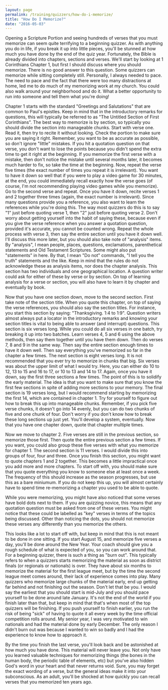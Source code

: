 ```yaml
---
layout: page
permalink: /training/quizzers/how-do-i-memorize/
title: "How Do I Memorize?"
date: "2016-05-03"
---
```


Opening a Scripture Portion and seeing hundreds of verses that you must memorize can seem quite terrifying to a beginning quizzer. As with anything you do in life, if you break it up into little pieces, you'll be stunned at how much you have done by the end of the quiz year. Fortunately, the Bible is already divided into chapters, sections and verses. We'll start by looking at 1 Corinthians Chapter 1, but first I should discuss where you should memorize. There is no good answer to this question. Some quizzers can memorize while sitting completely still. Personally, I always needed to pace. The need to pace and the fact that there were too many distractions at home, led me to do much of my memorizing work at my church. You could also walk around your neighborhood and do it. What a better opportunity to run into someone and tell them what you're doing!

Chapter 1 starts with the standard "Greetings and Salutations" that are common to Paul's epistles. Keep in mind that in the introductory remarks for questions, this will typically be referred to as "The Untitled Section of First Corinthians". The best way to memorize is by section, so typically you should divide the section into manageable chunks. Start with verse one. Read it, then try to recite it without looking. Check the portion to make sure you are saying it right. Remember, you want to be as accurate as possible, so don't ignore "little" mistakes. If you hit a quotation question on that verse, you don't want to lose the points because you didn't spend the extra time to get it right at the beginning. If you memorize the first verse with a mistake, then don't notice the mistake until several months later, it becomes much harder to fix, so take the time at the beginning. Now, repeat the verse five times (the exact number of times you repeat it is irrelevant). You want to have it down so well that if you were to play a video game for 30 minutes, at the end, you could immediately recall exactly how the verse goes (of course, I'm not recommending playing video games while you memorize). Go to the second verse and repeat. Once you have it down, recite verses 1 and 2 together three times (again, the exact number is irrelevant). Since many questions provide you a reference, you also want to learn the references while you're doing this. The way most quizzers do this is to say "1" just before quoting verse 1, then "2" just before quoting verse 2. Don't worry about getting yourself into the habit of saying these, because even if you give the verse reference when you answer a quotation question, provided it's accurate, you cannot be counted wrong. Repeat the whole process with verse 3, then say the entire section until you have it down well. I'll discuss this more later, but you should also take note of "analysis" items. By "analysis", I mean people, places, questions, exclamations, parenthetical statements and Old Testament Scriptures. Some might also put "statements" in here. By that, I mean "Do not" commands, "I tell you the truth" statements and the like. Keep in mind that the rules do not acknowledge these as analysis items, nor does the chapter analysis. This section has two individuals and one geographical location. A question writer could ask for either of these by verse or by section. On top of learning analysis for a verse or section, you will also have to learn it by chapter and eventually by book.

Now that you have one section down, move to the second section. First take note of the section title. When you quote this chapter, on top of saying the verse references, you should also say the section titles. For instance, you start this section by saying: "Thanksgiving. 1:4 to 1:9". Question writers almost always put a locator in the introductory remarks and knowing your section titles is vital to being able to answer (and interrupt) questions. This section is six verses long. While you could do all six verses in one batch, try breaking it up into two batches. Learn verses 4, 5 and 6 using the above methods, then say them together until you have them down. Then do verses 7, 8 and 9 in the same way. Then say the entire section enough times to have it down well. Then say everything you've memorized so far in the chapter a few times. The next section is eight verses long. It is not recommended that you ever try to memorize in chunks that big. Six verses was about the upper limit of what I would try. Here, you can either do 10 to 12, 13 to 15 and 16 to 17, or 10 to 13 and 14 to 17. Again, once you have it down, say the first three sections a few times. The point of this is to solidify the early material. The idea is that you want to make sure that you know the first few sections in spite of adding more sections to your memory. The final section is 19 verses long, but I would recommend starting by memorizing the first 14, which are contained in chapter 1. Try for yourself to figure out how to break this up into manageable chunks. Remember, if you pick five verse chunks, it doesn't go into 14 evenly, but you can do two chunks of five and one chunk of four. Don't worry if you don't know how to break these long sections up just yet. You'll develop a system, eventually. Now that you have one chapter down, quote that chapter multiple times.

Now we move to chapter 2. Five verses are still in the previous section, so memorize those first. Then quote the entire previous section a few times. If you want, you could also group these five verses with what you memorize for chapter 1. The second section is 11 verses. I would divide this into groups of four, four and three. Once you finish this section, you might want to quote chapters 1 and 2 together. This becomes a little impractical once you add more and more chapters. To start off with, you should make sure that you quote everything you know to someone else at least once a week. The frequency of this should increase as the season progresses, but use this as a bare miniumum. If you do not keep this up, you will almost certainly have to spend time re-memorizing a chapter you used to be able to quote.

While you were memorizing, you might have also noticed that some verses have bold dots next to them. If you are quizzing novice, this means that any quotation question must be asked from one of these verses. You might notice that these could be labelled as "key" verses in terms of the topics being discussed. Other than noticing the dots, you should not memorize these verses any differently than you memorize the others.

This looks like a lot to start off with, but keep in mind that this is not meant to be done in one sitting. If you start August 15, and memorize five verses a day, you'll be done around the New Year. Your coach should give you a rough schedule of what is expected of you, so you can work around that. For a beginning quizzer, there is such a thing as "burn out". This typically refers to when a quizzers starts memorizing the material as soon as district finals (or regionals or nationals) is over. They have about six months to memorize the material for the first league meet, but by the time the second league meet comes around, their lack of experience comes into play. Many quizzers who memorize large chunks of the material early, end up getting far behind and not finishing out the season. Don't let that be you. I would say the earliest that you should start is mid-July and you should pace yourself to be done around late January. It's not the end of the world if you finish later than that, but keep in mind that that's when most of the top quizzers will be finishing. If you push yourself to finish earlier, you run the risk of being "sick" of having to quote it all every week by the time official competition rolls around. My senior year, I was very motivated to win nationals and had the material done by early December. The only reason I didn't burn out was because I wanted to win so badly and I had the experience to know how to approach it.

By the time you finish the last verse, you'll look back and be astonished at how much you have done. This material will never leave you. Not only have you learned valuable techniques for memorizing things (the bones in the human body, the periodic table of elements, etc) but you've also hidden God's word in your heart and that never returns void. Sure, you may forget the exact wording of a verse, but the general ideas make it into your subconscious. As an adult, you'll be shocked at how quickly you can recall verses that you memorized ten years ago.
